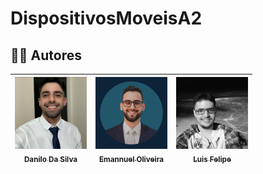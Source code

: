 # DispositivosMoveisA2

## 👨‍💻 Autores

| [<img src="https://github.com/emannuelop/DispositivosMoveisA2/blob/main/imagens/danilo.png" width=115><br><sub>Danilo Da Silva</sub>](https://github.com/DaniloDaSilvaMoreira) |  [<img src="https://github.com/emannuelop/DispositivosMoveisA2/blob/main/imagens/emannuel.png" width=115><br><sub>Emannuel Oliveira</sub>](https://github.com/emannuelop) |  [<img src="https://github.com/emannuelop/DispositivosMoveisA2/blob/main/imagens/luis.jpeg" width=115><br><sub>Luis Felipe</sub>](https://github.com/alvesluis311) |
| :---: | :---: | :---: | 